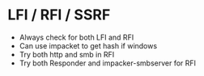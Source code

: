 # LFI / RFI / SSRF

- Always check for both LFI and RFI
- Can use impacket to get hash if windows
- Try both http and smb in RFI
- Try both Responder and impacker-smbserver for RFI